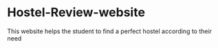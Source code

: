 # Hostel-Review-website
This website helps the student to find a perfect hostel according to their need

